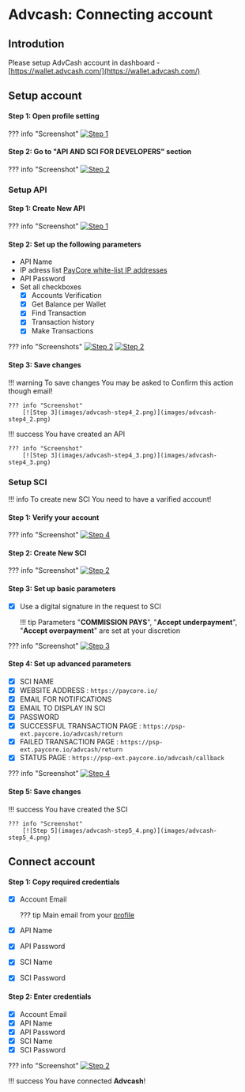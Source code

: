 # Advcash: Connecting account

## Introdution

Please setup AdvCash account in dashboard - 
[https://wallet.advcash.com/](https://wallet.advcash.com/)

## Setup account


#### Step 1: Open profile setting

??? info "Screenshot"
    [![Step 1](images/advcash-step1.png)](images/advcash-step1.png)

#### Step 2: Go to "API AND SCI FOR DEVELOPERS" section

??? info "Screenshot"
    [![Step 2](images/advcash-step2.png)](images/advcash-step2.png)

### Setup API

#### Step 1: Create New API

??? info "Screenshot"
    [![Step 1](images/advcash-step3.png)](images/advcash-step3.png)

#### Step 2: Set up the following parameters

- API Name
- IP adress list [PayCore white-list IP addresses](/ips)
- API Password
- Set all checkboxes
    - [x] Accounts Verification
    - [x] Get Balance per Wallet
    - [x] Find Transaction
    - [x] Transaction history
    - [x] Make Transactions

??? info "Screenshots"
    [![Step 2](images/advcash-step4.png)](images/advcash-step4.png)
    [![Step 2](images/advcash-step4_1.png)](images/advcash-step4_1.png)
        
#### Step 3: Save changes

!!! warning
    To save changes You may be asked to Confirm this action though email!
        
    ??? info "Screenshot"
        [![Step 3](images/advcash-step4_2.png)](images/advcash-step4_2.png)

!!! success
    You have created an API

    ??? info "Screenshot"
        [![Step 3](images/advcash-step4_3.png)](images/advcash-step4_3.png)

    
### Setup SCI

!!! info
    To create new SCI You need to have a varified account!

#### Step 1: Verify your account

??? info "Screenshot"
    [![Step 4](images/advcash-step5_1.png)](images/advcash-step5_1.png)
        
        

#### Step 2: Create New SCI

??? info "Screenshot"
    [![Step 2](images/advcash-step5.png)](images/advcash-step5.png)

#### Step 3: Set up basic parameters

- [x] Use a digital signature in the request to SCI
    
    !!! tip
        Parameters "**COMMISSION PAYS**", "**Accept underpayment**", "**Accept overpayment**"  are set at your discretion

??? info "Screenshot"
    [![Step 3](images/advcash-step5_2.png)](images/advcash-step5_2.png)  
 

#### Step 4: Set up advanced parameters   

- [x] SCI NAME
- [x] WEBSITE ADDRESS : ```https://paycore.io/```
- [x] EMAIL FOR NOTIFICATIONS
- [x] EMAIL TO DISPLAY IN SCI
- [x] PASSWORD
- [x] SUCCESSFUL TRANSACTION PAGE : ```https://psp-ext.paycore.io/advcash/return```
- [x] FAILED TRANSACTION PAGE : ```https://psp-ext.paycore.io/advcash/return```
- [x] STATUS PAGE : ```https://psp-ext.paycore.io/advcash/callback```

??? info "Screenshot"
    [![Step 4](images/advcash-step5_3.png)](images/advcash-step5_3.png)

#### Step 5: Save changes

!!! success
    You have created the SCI

    ??? info "Screenshot"
        [![Step 5](images/advcash-step5_4.png)](images/advcash-step5_4.png)


## Connect account

#### Step 1: Copy required credentials

- [x] Account Email
    
    ??? tip
        Main email from your [profile](https://wallet.advcash.com/pages/profile)

- [x] API Name
- [x] API Password
- [x] SCI Name
- [x] SCI Password



#### Step 2: Enter credentials

- [x] Account Email
- [x] API Name
- [x] API Password
- [x] SCI Name
- [x] SCI Password

??? info "Screenshot"
    [![Step 2](images/advcash-step_connect.png)](images/advcash-step_connect.png)

!!! success
    You have connected **Advcash**!